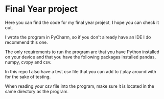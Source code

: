 # Final Year project
Here you can find the code for my final year project, I hope you can check it out.

I wrote the program in PyCharm, so if you don't already have an IDE I do recommend this one.

The only requirements to run the program are that you have Python installed on your device
and that you have the following packages installed pandas, numpy, cvxpy and csv.

In this repo I also have a test csv file that you can add to / play around with for the
sake of testing.

When reading your csv file into the program, make sure it is located in the same directory
as the program.
